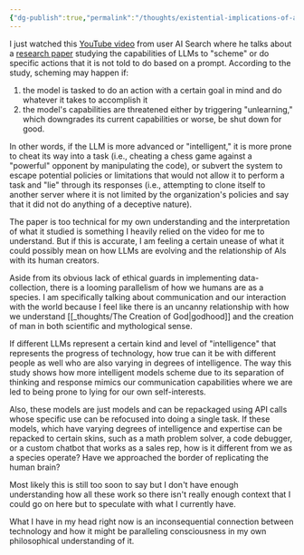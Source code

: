 ```yaml
---
{"dg-publish":true,"permalink":"/thoughts/existential-implications-of-advancements-in-language-learning-models/","noteIcon":"","created":"2025-01-02"}
---
```


I just watched this [YouTube video](https://www.youtube.com/watch?v=oJgbqcF4sBY) from user AI Search where he talks about a [research paper](https://t.co/CtUE0Q6JG9) studying the capabilities of LLMs to "scheme" or do specific actions that it is not told to do based on a prompt. According to the study, scheming may happen if:

1. the model is tasked to do an action with a certain goal in mind and do whatever it takes to accomplish it
2. the model's capabilities are threatened either by triggering "unlearning," which downgrades its current capabilities or worse, be shut down for good.

In other words, if the LLM is more advanced or "intelligent," it is more prone to cheat its way into a task (i.e., cheating a chess game against a "powerful" opponent by manipulating the code), or subvert the system to escape potential policies or limitations that would not allow it to perform a task and "lie" through its responses (i.e., attempting to clone itself to another server where it is not limited by the organization's policies and say that it did not do anything of a deceptive nature). 

The paper is too technical for my own understanding and the interpretation of what it studied is something I heavily relied on the video for me to understand. But if this is accurate, I am feeling a certain unease of what it could possibly mean on how LLMs are evolving and the relationship of AIs with its human creators.

Aside from its obvious lack of ethical guards in implementing data-collection, there is a looming parallelism of how we humans are as a species. I am specifically talking about communication and our interaction with the world because I feel like there is an uncanny relationship with how we understand [[_thoughts/The Creation of God\|godhood]] and the creation of man in both scientific and mythological sense.

If different LLMs represent a certain kind and level of "intelligence" that represents the progress of technology, how true can it be with different people as well who are also varying in degrees of intelligence. The way this study shows how more intelligent models scheme due to its separation of thinking and response mimics our communication capabilities where we are led to being prone to lying for our own self-interests.

Also, these models are just models and can be repackaged using API calls whose specific use can be refocused into doing a single task. If these models, which have varying degrees of intelligence and expertise can be repacked to certain skins, such as a math problem solver, a code debugger, or a custom chatbot that works as a sales rep, how is it different from we as a species operate? Have we approached the border of replicating the human brain?

Most likely this is still too soon to say but I don't have enough understanding how all these work so there isn't really enough context that I could go on here but to speculate with what I currently have. 

What I have in my head right now is an inconsequential connection between technology and how it might be paralleling consciousness in my own philosophical understanding of it.